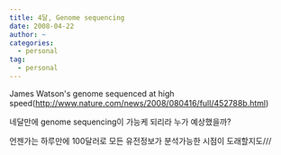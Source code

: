 ```yaml
---
title: 4달, Genome sequencing
date: 2008-04-22
author: ~
categories:
  - personal
tag:
  - personal
---
```




James Watson's genome sequenced at high speed(http://www.nature.com/news/2008/080416/full/452788b.html)

네달만에 genome sequencing이 가능케 되리라 누가 예상했을까?

언젠가는 하루만에 100달러로 모든 유전정보가 분석가능한 시점이 도래할지도///


 






